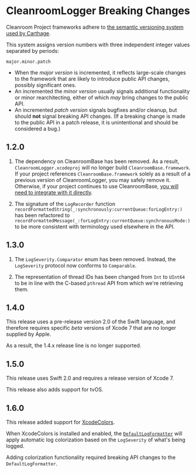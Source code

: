# CleanroomLogger Breaking Changes

Cleanroom Project frameworks adhere to [the semantic versioning system used by Carthage](https://github.com/Carthage/Carthage/blob/master/Documentation/Artifacts.md#version-requirement).

This system assigns version numbers with three independent integer values separated by periods:

    major.minor.patch

- When the *major version* is incremented, it reflects large-scale changes to the framework that are likely to introduce public API changes, possibly significant ones.
- An incremented the *minor version* usually signals additional functionality or minor rearchitecting, either of which *may* bring changes to the public API.
- An incremented *patch version* signals bugfixes and/or cleanup, but should **not** signal breaking API changes. (If a breaking change is made to the public API in a patch release, it is unintentional and should be considered a bug.)

## 1.2.0

1. The dependency on CleanroomBase has been removed. As a result, `CleanroomLogger.xcodeproj` will no longer build `CleanroomBase.framework`. If your project references `CleanroomBase.framework` solely as a result of a previous version of CleanroomLogger, you may safely remove it. Otherwise, if your project continues to use CleanroomBase, [you will need to integrate with it directly](https://github.com/emaloney/CleanroomBase/blob/master/INTEGRATION.md).

2. The signature of the `LogRecorder` function `recordFormattedString(_:synchronously:currentQueue:forLogEntry:)` has been refactored to `recordFormattedMessage(_:forLogEntry:currentQueue:synchronousMode:)` to be more consistent with terminology used elsewhere in the API.

## 1.3.0

1. The `LogSeverity.Comparator` enum has been removed. Instead, the `LogSeverity` protocol now conforms to `Comparable`.

2. The representation of thread IDs has been changed from `Int` to `UInt64` to be in line with the C-based `pthread` API from which we're retrieving them.

## 1.4.0

This release uses a pre-release version 2.0 of the Swift language, and therefore requires specific _beta_ versions of Xcode 7 that are no longer supplied by Apple.

As a result, the 1.4.x release line is no longer supported.

## 1.5.0

This release uses Swift 2.0 and requires a release version of Xcode 7.

This release also adds support for tvOS.

## 1.6.0

This release added support for [XcodeColors](https://github.com/emaloney/CleanroomLogger#xcodecolors-support).

When XcodeColors is installed and enabled, the [`DefaultLogFormatter`](https://rawgit.com/emaloney/CleanroomLogger/master/Documentation/API/Structs/DefaultLogFormatter.html) will apply automatic log colorization based on the `LogSeverity` of what's being logged.

Adding colorization functionality required breaking API changes to the `DefaultLogFormatter`.
